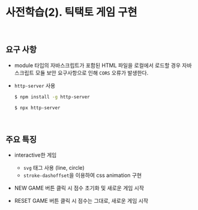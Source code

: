 # 사전학습(2). 틱택토 게임 구현

<br>

## 요구 사항

- module 타입의 자바스크립트가 포함된 HTML 파일을 로컬에서 로드할 경우 자바스크립트 모듈 보안 요구사항으로 인해 `CORS` 오류가 발생한다.

- `http-server` 사용

  ```bash
  $ npm install -g http-server
  ```

  ```bash
  $ npx http-server
  ```

<br>

## 주요 특징

- interactive한 게임
  - `svg` 태그 사용 (line, circle)
  - `stroke-dashoffset`을 이용하여 css animation 구현

- NEW GAME 버튼 클릭 시 점수 초기화 및 새로운 게임 시작
- RESET GAME 버튼 클릭 시 점수는 그대로, 새로운 게임 시작